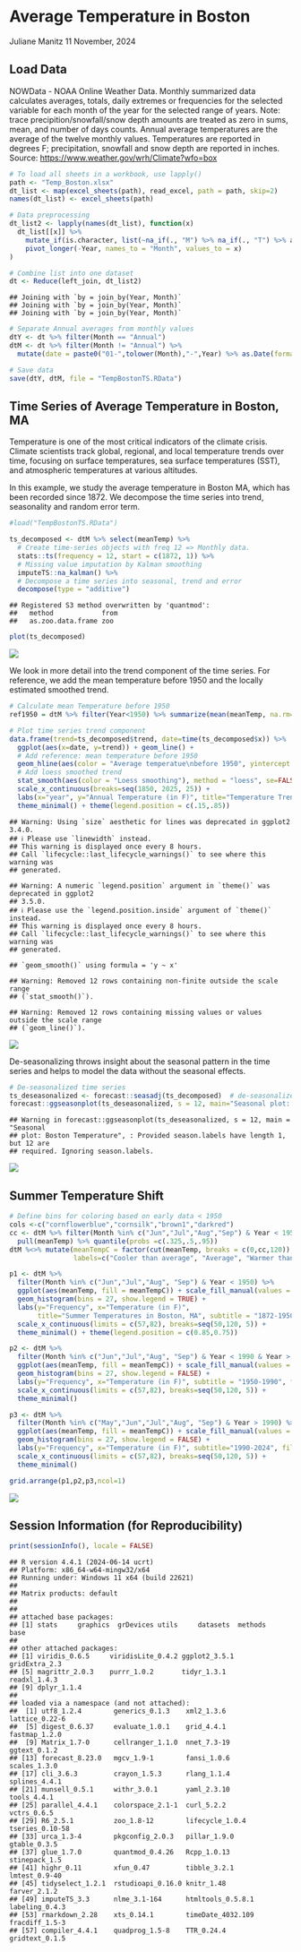 Average Temperature in Boston
================
Juliane Manitz
11 November, 2024

## Load Data

NOWData - NOAA Online Weather Data. Monthly summarized data calculates
averages, totals, daily extremes or frequencies for the selected
variable for each month of the year for the selected range of years.
Note: trace precipition/snowfall/snow depth amounts are treated as zero
in sums, mean, and number of days counts. Annual average temperatures
are the average of the twelve monthly values. Temperatures are reported
in degrees F; precipitation, snowfall and snow depth are reported in
inches. Source: <https://www.weather.gov/wrh/Climate?wfo=box>

``` r
# To load all sheets in a workbook, use lapply()
path <- "Temp_Boston.xlsx"
dt_list <- map(excel_sheets(path), read_excel, path = path, skip=2)
names(dt_list) <- excel_sheets(path)

# Data preprocessing
dt_list2 <- lapply(names(dt_list), function(x)
  dt_list[[x]] %>%  
    mutate_if(is.character, list(~na_if(., "M") %>% na_if(., "T") %>% as.numeric)) %>%
    pivot_longer(-Year, names_to = "Month", values_to = x)
)

# Combine list into one dataset
dt <- Reduce(left_join, dt_list2)
```

    ## Joining with `by = join_by(Year, Month)`
    ## Joining with `by = join_by(Year, Month)`
    ## Joining with `by = join_by(Year, Month)`

``` r
# Separate Annual averages from monthly values
dtY <- dt %>% filter(Month == "Annual")
dtM <- dt %>% filter(Month != "Annual") %>% 
  mutate(date = paste0("01-",tolower(Month),"-",Year) %>% as.Date(format = "%d-%b-%Y"))

# Save data 
save(dtY, dtM, file = "TempBostonTS.RData")
```

## Time Series of Average Temperature in Boston, MA

Temperature is one of the most critical indicators of the climate
crisis. Climate scientists track global, regional, and local temperature
trends over time, focusing on surface temperatures, sea surface
temperatures (SST), and atmospheric temperatures at various altitudes.

In this example, we study the average temperature in Boston MA, which
has been recorded since 1872. We decompose the time series into trend,
seasonality and random error term.

``` r
#load("TempBostonTS.RData")

ts_decomposed <- dtM %>% select(meanTemp) %>% 
  # Create time-series objects with freq 12 => Monthly data.
  stats::ts(frequency = 12, start = c(1872, 1)) %>% 
  # Missing value imputation by Kalman smoothing
  imputeTS::na_kalman() %>% 
  # Decompose a time series into seasonal, trend and error
  decompose(type = "additive")
```

    ## Registered S3 method overwritten by 'quantmod':
    ##   method            from
    ##   as.zoo.data.frame zoo

``` r
plot(ts_decomposed)
```

![](temp241011_files/figure-gfm/unnamed-chunk-2-1.png)<!-- -->

We look in more detail into the trend component of the time series. For
reference, we add the mean temperature before 1950 and the locally
estimated smoothed trend.

``` r
# Calculate mean Temperature before 1950
ref1950 = dtM %>% filter(Year<1950) %>% summarize(mean(meanTemp, na.rm=TRUE)) %>% pull()

# Plot time series trend component 
data.frame(trend=ts_decomposed$trend, date=time(ts_decomposed$x)) %>% 
  ggplot(aes(x=date, y=trend)) + geom_line() + 
  # Add reference: mean temperature before 1950
  geom_hline(aes(color = "Average temperatue\nbefore 1950", yintercept = ref1950), size = 1) + 
  # Add loess smoothed trend
  stat_smooth(aes(color = "Loess smoothing"), method = "loess", se=FALSE) +
  scale_x_continuous(breaks=seq(1850, 2025, 25)) + 
  labs(x="year", y="Annual Temperature (in F)", title="Temperature Trend in Boston, MA", color="") +
  theme_minimal() + theme(legend.position = c(.15,.85))
```

    ## Warning: Using `size` aesthetic for lines was deprecated in ggplot2 3.4.0.
    ## ℹ Please use `linewidth` instead.
    ## This warning is displayed once every 8 hours.
    ## Call `lifecycle::last_lifecycle_warnings()` to see where this warning was
    ## generated.

    ## Warning: A numeric `legend.position` argument in `theme()` was deprecated in ggplot2
    ## 3.5.0.
    ## ℹ Please use the `legend.position.inside` argument of `theme()` instead.
    ## This warning is displayed once every 8 hours.
    ## Call `lifecycle::last_lifecycle_warnings()` to see where this warning was
    ## generated.

    ## `geom_smooth()` using formula = 'y ~ x'

    ## Warning: Removed 12 rows containing non-finite outside the scale range
    ## (`stat_smooth()`).

    ## Warning: Removed 12 rows containing missing values or values outside the scale range
    ## (`geom_line()`).

![](temp241011_files/figure-gfm/unnamed-chunk-3-1.png)<!-- -->

De-seasonalizing throws insight about the seasonal pattern in the time
series and helps to model the data without the seasonal effects.

``` r
# De-seasonalized time series
ts_deseasonalized <- forecast::seasadj(ts_decomposed)  # de-seasonalize
forecast::ggseasonplot(ts_deseasonalized, s = 12, main="Seasonal plot: Boston Temperature",  continuous=TRUE, year.labels=TRUE) + theme_minimal()
```

    ## Warning in forecast::ggseasonplot(ts_deseasonalized, s = 12, main = "Seasonal
    ## plot: Boston Temperature", : Provided season.labels have length 1, but 12 are
    ## required. Ignoring season.labels.

![](temp241011_files/figure-gfm/unnamed-chunk-4-1.png)<!-- -->

## Summer Temperature Shift

``` r
# Define bins for coloring based on early data < 1950
cols <-c("cornflowerblue","cornsilk","brown1","darkred") 
cc <- dtM %>% filter(Month %in% c("Jun","Jul","Aug","Sep") & Year < 1950) %>% 
  pull(meanTemp) %>% quantile(probs =c(.325,.5,.95))
dtM %<>% mutate(meanTempC = factor(cut(meanTemp, breaks = c(0,cc,120)), 
                labels=c("Cooler than average", "Average", "Warmer than average", "Extremely hot")))
```

``` r
p1 <- dtM %>% 
  filter(Month %in% c("Jun","Jul","Aug", "Sep") & Year < 1950) %>% 
  ggplot(aes(meanTemp, fill = meanTempC)) + scale_fill_manual(values = cols) + 
  geom_histogram(bins = 27, show.legend = TRUE) +
  labs(y="Frequency", x="Temperature (in F)", 
       title="Summer Temperatures in Boston, MA", subtitle = "1872-1950", fill="") +
  scale_x_continuous(limits = c(57,82), breaks=seq(50,120, 5)) + 
  theme_minimal() + theme(legend.position = c(0.85,0.75))

p2 <- dtM %>% 
  filter(Month %in% c("Jun","Jul","Aug", "Sep") & Year < 1990 & Year > 1950) %>% 
  ggplot(aes(meanTemp, fill = meanTempC)) + scale_fill_manual(values = cols) + 
  geom_histogram(bins = 27, show.legend = FALSE) +
  labs(y="Frequency", x="Temperature (in F)", subtitle = "1950-1990", fill="") +
  scale_x_continuous(limits = c(57,82), breaks=seq(50,120, 5)) + 
  theme_minimal() 

p3 <- dtM %>% 
  filter(Month %in% c("May","Jun","Jul","Aug", "Sep") & Year > 1990) %>% 
  ggplot(aes(meanTemp, fill = meanTempC)) + scale_fill_manual(values = cols) + 
  geom_histogram(bins = 27, show.legend = FALSE) +
  labs(y="Frequency", x="Temperature (in F)", subtitle="1990-2024", fill="") +
  scale_x_continuous(limits = c(57,82), breaks=seq(50,120, 5)) + 
  theme_minimal() 

grid.arrange(p1,p2,p3,ncol=1)
```

![](temp241011_files/figure-gfm/unnamed-chunk-6-1.png)<!-- -->

## Session Information (for Reproducibility)

``` r
print(sessionInfo(), locale = FALSE)
```

    ## R version 4.4.1 (2024-06-14 ucrt)
    ## Platform: x86_64-w64-mingw32/x64
    ## Running under: Windows 11 x64 (build 22621)
    ## 
    ## Matrix products: default
    ## 
    ## 
    ## attached base packages:
    ## [1] stats     graphics  grDevices utils     datasets  methods   base     
    ## 
    ## other attached packages:
    ## [1] viridis_0.6.5     viridisLite_0.4.2 ggplot2_3.5.1     gridExtra_2.3    
    ## [5] magrittr_2.0.3    purrr_1.0.2       tidyr_1.3.1       readxl_1.4.3     
    ## [9] dplyr_1.1.4      
    ## 
    ## loaded via a namespace (and not attached):
    ##  [1] utf8_1.2.4        generics_0.1.3    xml2_1.3.6        lattice_0.22-6   
    ##  [5] digest_0.6.37     evaluate_1.0.1    grid_4.4.1        fastmap_1.2.0    
    ##  [9] Matrix_1.7-0      cellranger_1.1.0  nnet_7.3-19       ggtext_0.1.2     
    ## [13] forecast_8.23.0   mgcv_1.9-1        fansi_1.0.6       scales_1.3.0     
    ## [17] cli_3.6.3         crayon_1.5.3      rlang_1.1.4       splines_4.4.1    
    ## [21] munsell_0.5.1     withr_3.0.1       yaml_2.3.10       tools_4.4.1      
    ## [25] parallel_4.4.1    colorspace_2.1-1  curl_5.2.2        vctrs_0.6.5      
    ## [29] R6_2.5.1          zoo_1.8-12        lifecycle_1.0.4   tseries_0.10-58  
    ## [33] urca_1.3-4        pkgconfig_2.0.3   pillar_1.9.0      gtable_0.3.5     
    ## [37] glue_1.7.0        quantmod_0.4.26   Rcpp_1.0.13       stinepack_1.5    
    ## [41] highr_0.11        xfun_0.47         tibble_3.2.1      lmtest_0.9-40    
    ## [45] tidyselect_1.2.1  rstudioapi_0.16.0 knitr_1.48        farver_2.1.2     
    ## [49] imputeTS_3.3      nlme_3.1-164      htmltools_0.5.8.1 labeling_0.4.3   
    ## [53] rmarkdown_2.28    xts_0.14.1        timeDate_4032.109 fracdiff_1.5-3   
    ## [57] compiler_4.4.1    quadprog_1.5-8    TTR_0.24.4        gridtext_0.1.5
